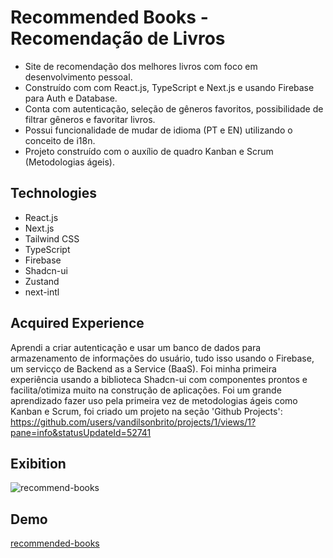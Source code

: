 # Recommended Books - Recomendação de Livros

- Site de recomendação dos melhores livros com foco em desenvolvimento pessoal. 
- Construído com com React.js, TypeScript e Next.js e usando Firebase para Auth e Database.
- Conta com autenticação, seleção de gêneros favoritos, possibilidade de filtrar gêneros e favoritar livros.
- Possui funcionalidade de mudar de idioma (PT e EN) utilizando o conceito de i18n.
- Projeto construído com o auxílio de quadro Kanban e Scrum (Metodologias ágeis).

<h2>Technologies</h2>

- React.js
- Next.js
- Tailwind CSS
- TypeScript
- Firebase
- Shadcn-ui
- Zustand
- next-intl

<h2>Acquired Experience</h2>

Aprendi a criar autenticação e usar um banco de dados para armazenamento de informações do usuário, tudo isso usando o Firebase, um servicço de Backend as a Service (BaaS).
Foi minha primeira experiência usando a biblioteca Shadcn-ui com componentes prontos e facilita/otimiza muito na construção de aplicações.
Foi um grande aprendizado fazer uso pela primeira vez de metodologias ágeis como Kanban e Scrum, foi criado um projeto na seção 'Github Projects': https://github.com/users/vandilsonbrito/projects/1/views/1?pane=info&statusUpdateId=52741

<h2>Exibition</h2>


![recommend-books](https://github.com/user-attachments/assets/57a87e55-544e-47ab-b7cd-4e37d0e1e2a8)


<h2>Demo</h2>

[recommended-books](https://recommended-books-by-vandilson.vercel.app)
